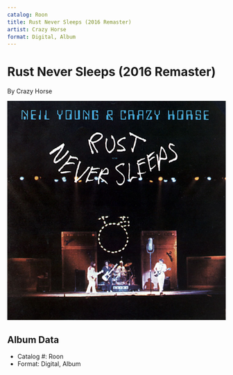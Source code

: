 ```yaml
---
catalog: Roon
title: Rust Never Sleeps (2016 Remaster)
artist: Crazy Horse
format: Digital, Album
---
```


# Rust Never Sleeps (2016 Remaster)

By Crazy Horse

![](../../assets/albumcovers/Crazy_Horse-Rust_Never_Sleeps_2016_Remaster.png)

## Album Data

- Catalog #: Roon
- Format: Digital, Album

